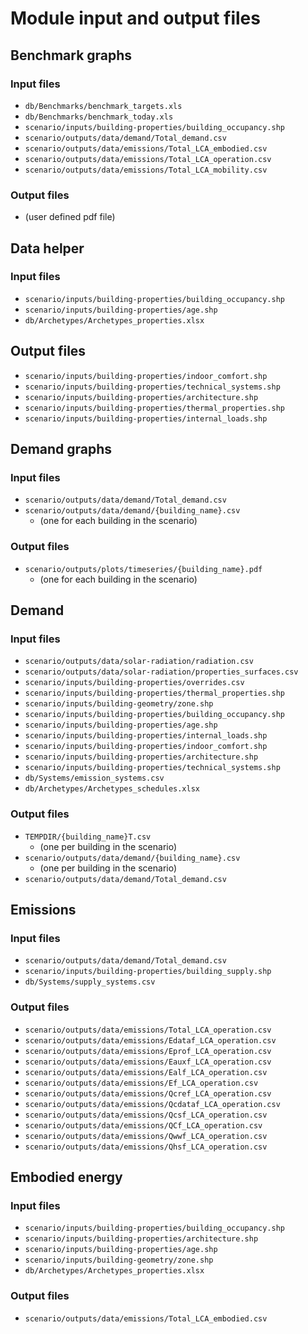 # Module input and output files

## Benchmark graphs

### Input files

* `db/Benchmarks/benchmark_targets.xls`
* `db/Benchmarks/benchmark_today.xls`
* `scenario/inputs/building-properties/building_occupancy.shp`
* `scenario/outputs/data/demand/Total_demand.csv`
* `scenario/outputs/data/emissions/Total_LCA_embodied.csv`
* `scenario/outputs/data/emissions/Total_LCA_operation.csv`
* `scenario/outputs/data/emissions/Total_LCA_mobility.csv`

### Output files

* (user defined pdf file)

## Data helper

### Input files

* `scenario/inputs/building-properties/building_occupancy.shp`
* `scenario/inputs/building-properties/age.shp`
* `db/Archetypes/Archetypes_properties.xlsx`

## Output files

* `scenario/inputs/building-properties/indoor_comfort.shp`
* `scenario/inputs/building-properties/technical_systems.shp`
* `scenario/inputs/building-properties/architecture.shp`
* `scenario/inputs/building-properties/thermal_properties.shp`
* `scenario/inputs/building-properties/internal_loads.shp`

## Demand graphs

### Input files

* `scenario/outputs/data/demand/Total_demand.csv`
* `scenario/outputs/data/demand/{building_name}.csv`
  * (one for each building in the scenario)

### Output files

* `scenario/outputs/plots/timeseries/{building_name}.pdf`
  * (one for each building in the scenario)
  
## Demand

### Input files

* `scenario/outputs/data/solar-radiation/radiation.csv`
* `scenario/outputs/data/solar-radiation/properties_surfaces.csv`
* `scenario/inputs/building-properties/overrides.csv`
* `scenario/inputs/building-properties/thermal_properties.shp`
* `scenario/inputs/building-geometry/zone.shp`
* `scenario/inputs/building-properties/building_occupancy.shp`
* `scenario/inputs/building-properties/age.shp`
* `scenario/inputs/building-properties/internal_loads.shp`
* `scenario/inputs/building-properties/indoor_comfort.shp`
* `scenario/inputs/building-properties/architecture.shp`
* `scenario/inputs/building-properties/technical_systems.shp`
* `db/Systems/emission_systems.csv`
* `db/Archetypes/Archetypes_schedules.xlsx`

### Output files

* `TEMPDIR/{building_name}T.csv`
    * (one per building in the scenario)
* `scenario/outputs/data/demand/{building_name}.csv`
  * (one per building in the scenario)
* `scenario/outputs/data/demand/Total_demand.csv`

## Emissions

### Input files

* `scenario/outputs/data/demand/Total_demand.csv`
* `scenario/inputs/building-properties/building_supply.shp`
* `db/Systems/supply_systems.csv`

### Output files

* `scenario/outputs/data/emissions/Total_LCA_operation.csv`
* `scenario/outputs/data/emissions/Edataf_LCA_operation.csv`
* `scenario/outputs/data/emissions/Eprof_LCA_operation.csv`
* `scenario/outputs/data/emissions/Eauxf_LCA_operation.csv`
* `scenario/outputs/data/emissions/Ealf_LCA_operation.csv`
* `scenario/outputs/data/emissions/Ef_LCA_operation.csv`
* `scenario/outputs/data/emissions/Qcref_LCA_operation.csv`
* `scenario/outputs/data/emissions/Qcdataf_LCA_operation.csv`
* `scenario/outputs/data/emissions/Qcsf_LCA_operation.csv`
* `scenario/outputs/data/emissions/QCf_LCA_operation.csv`
* `scenario/outputs/data/emissions/Qwwf_LCA_operation.csv`
* `scenario/outputs/data/emissions/Qhsf_LCA_operation.csv`

## Embodied energy

### Input files

* `scenario/inputs/building-properties/building_occupancy.shp`
* `scenario/inputs/building-properties/architecture.shp`
* `scenario/inputs/building-properties/age.shp`
* `scenario/inputs/building-geometry/zone.shp`
* `db/Archetypes/Archetypes_properties.xlsx`

### Output files

* `scenario/outputs/data/emissions/Total_LCA_embodied.csv`